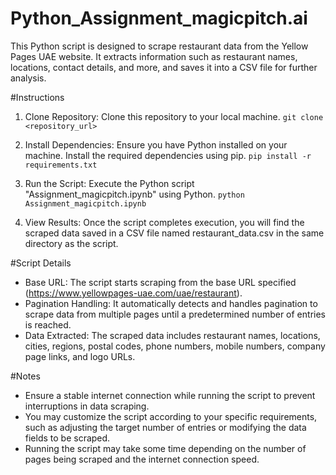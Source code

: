 # Python_Assignment_magicpitch.ai

This Python script is designed to scrape restaurant data from the Yellow Pages UAE website. It extracts information such as restaurant names, locations, contact details, and more, and saves it into a CSV file for further analysis.

#Instructions

1. Clone Repository: Clone this repository to your local machine.
   `git clone <repository_url>`

2. Install Dependencies: Ensure you have Python installed on your machine. Install the required dependencies using pip.
   `pip install -r requirements.txt`
3. Run the Script: Execute the Python script "Assignment_magicpitch.ipynb" using Python.
   `python Assignment_magicpitch.ipynb`
4. View Results: Once the script completes execution, you will find the scraped data saved in a CSV file named restaurant_data.csv in the same directory as the script.

#Script Details
- Base URL: The script starts scraping from the base URL specified (https://www.yellowpages-uae.com/uae/restaurant).
- Pagination Handling: It automatically detects and handles pagination to scrape data from multiple pages until a predetermined number of entries is reached.
- Data Extracted: The scraped data includes restaurant names, locations, cities, regions, postal codes, phone numbers, mobile numbers, company page links, and logo URLs.

#Notes
- Ensure a stable internet connection while running the script to prevent interruptions in data scraping.
- You may customize the script according to your specific requirements, such as adjusting the target number of entries or modifying the data fields to be scraped.
- Running the script may take some time depending on the number of pages being scraped and the internet connection speed.
